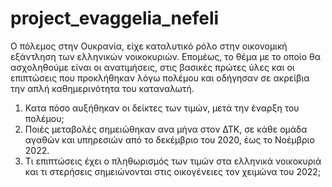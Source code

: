 # project_evaggelia_nefeli
Ο πόλεμος στην Ουκρανία, είχε καταλυτικό ρόλο στην οικονομική εξάντληση των ελληνικών νοικοκυριών. Επομέως, το θέμα με το οποίο θα ασχοληθούμε είναι οι ανατιμήσεις, στις βασικές πρώτες ύλες και οι επιπτώσεις που προκλήθηκαν λόγω πολέμου και οδήγησαν σε ακρείβια την απλή καθημερινότητα του καταναλωτή.
1. Κατα πόσο αυξήθηκαν οι δείκτες των τιμών, μετά την έναρξη του πολέμου;
2. Ποιές μεταβολές σημειώθηκαν ανα μήνα στον ΔΤΚ, σε κάθε ομάδα αγαθών και υπηρεσιών από το δεκέμβριο του 2020, έως το Νοέμβριο 2022.
3. Τι επιπτώσεις έχει ο πληθωρισμός των τιμών στα ελληνικά νοικοκυριά και τι στερήσεις σημειώνονται στις οικογένειες τον χειμώνα του 2022;
